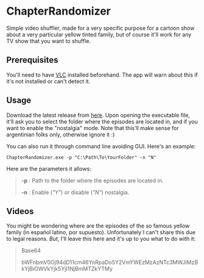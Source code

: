
# ChapterRandomizer
Simple video shuffler, made for a very specific purpose for a cartoon show about a very particular yellow tinted family, but of course it'll work for any TV show that you want to shuffle.

## Prerequisites
You'll need to have [VLC](https://www.videolan.org/vlc/) installed beforehand. The app will warn about this if it's not installed or can't detect it.


## Usage
Download the latest release from [here](https://github.com/ahdistefano/ChapterRandomizer/releases). Upon opening the executable file, it'll ask you to select the folder where the episodes are located in, and if you want to enable the "nostalgia" mode. Note that this'll make sense for argentinian folks only, otherwise ignore it :)

You can also run it through command line avoiding GUI. Here's an example:

    ChapterRandomizer.exe -p "C:\Path\To\YourFolder" -n "N"

Here are the parameters it allows:

> **-p**	: Path to the folder where the episodes are located in.
>
> **-n**	: Enable (*"Y"*) or disable (*"N"*) nostalgia.

## Videos
You might be wondering where are the episodes of the so famous yellow family (in español latino, por supuesto). Unfortunately I can't share this due to legal reasons. *But*, I'll leave this here and it's up to you what to do with it:

> Base64
> 
> bWFnbmV0Oj94dD11cm46YnRpaDo5Y2VmYWEzMzAzNTc3MWJiMzBkYjBiOWVkYjk5YjI1NjBmMTZkYTMy

